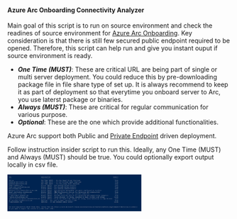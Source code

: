 #### Azure Arc Onboarding Connectivity Analyzer
Main goal of this script is to run on source environment and check the readines of source environment for [Azure Arc Onboarding](https://learn.microsoft.com/en-us/azure/azure-arc/servers/deployment-options#onboarding-methods).
Key consideration is that there is still few secured public endpoint required to be opened. Therefore, this script can help run and give you instant ouput if source environment is ready.

- _**One Time (MUST)**_: These are critical URL are being part of single or multi server deployment. You could reduce this by pre-downloading package file in file share type of set up. It is always recommend to keep it as part of deployment so that everytime you onboard server to Arc, you use laterst package or binaries.
- _**Always (MUST)**_: These are critical for regular communication for various purpose.
- _**Optional**_: These are the one which provide additional functionalities.

Azure Arc support both Public and [Private Endpoint](https://learn.microsoft.com/en-us/azure/azure-arc/servers/private-link-security#how-it-works) driven deployment.

Follow instruction insider script to run this. Ideally, any One Time (MUST) and Always (MUST) should be true.
You could optionally export output locally in csv file.

<img src="ArcOutput.png" width="60%" height="60%">
